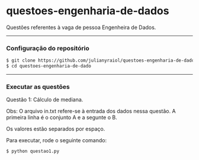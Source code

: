 # questoes-engenharia-de-dados

Questões referentes à vaga de pessoa Engenheira de Dados.

-----
### Configuração do repositório

```bash
$ git clone https://github.com/julianyraiol/questoes-engenharia-de-dado.git
$ cd questoes-engenharia-de-dado
```

----- 

### Executar as questões

Questão 1: Cálculo de mediana.

Obs: O arquivo in.txt refere-se à entrada dos dados nessa questão. A primeira linha é o conjunto A e a segunte o B.

Os valores estão separados por espaço.

Para executar, rode o seguinte comando:

```bash
$ python questao1.py
```
